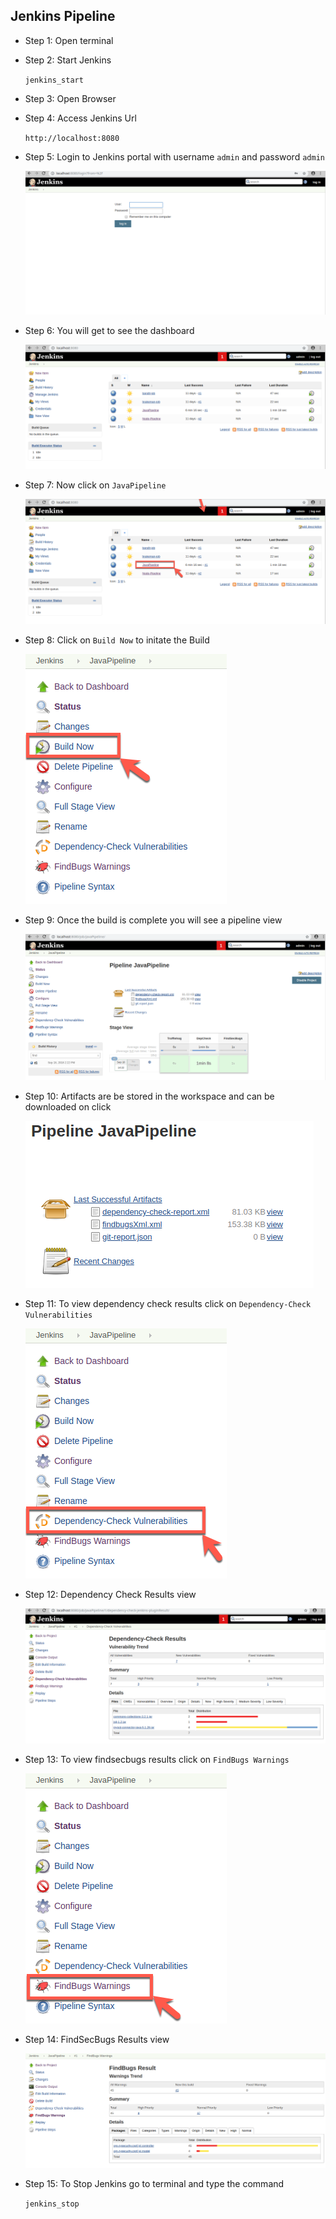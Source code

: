 ## Jenkins Pipeline
* Step 1: Open terminal

* Step 2: Start Jenkins

	 `jenkins_start`

* Step 3: Open Browser	

* Step 4:	Access Jenkins Url

	`http://localhost:8080`
	
* Step 5: Login to Jenkins portal with username `admin` and password `admin` 

	![Image](./img/login.png)
    
* Step 6: You will get to see the dashboard
	
	![Image](./img/dashboard.png)

* Step 7: Now click on `JavaPipeline`
	
	![Image](./img/click_java_pipeline.png)
	
* Step 8: Click on `Build Now` to initate the Build

	![Image](./img/click_build.png)
	
* Step 9: Once the build is complete you will see a pipeline view	

	![Image](./img/java_pipeline.png)	

* Step 10: Artifacts are be stored in the workspace and can be downloaded on click

	![Image](./img/results.png)
	
* Step 11: To view dependency check results click on `Dependency-Check Vulnerabilities`

	![Image](./img/click_depcheck_results.png)

* Step 12: Dependency Check Results view

	![Image](./img/depcheck-results.png)
	
* Step 13: To view findsecbugs results click on `FindBugs Warnings`

	![Image](./img/click_findbugs_results.png)
	
* Step 14: FindSecBugs Results view

	![Image](./img/findbugs-results.png)
	
* Step 15: To Stop Jenkins go to terminal and type the command

	`jenkins_stop`
	
			

	

